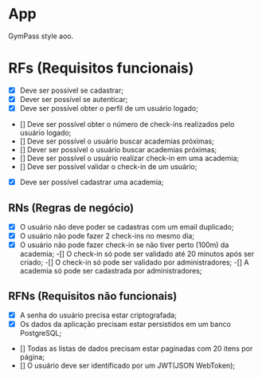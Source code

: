 # App

GymPass style aoo.

# RFs (Requisitos funcionais)

- [x] Deve ser possível se cadastrar;
- [x] Dever ser possível se autenticar;
- [x] Deve ser possível obter o perfil de um usuário logado;
- [] Deve ser possível obter o número de check-ins realizados pelo usuário logado;
- [] Deve ser possível o usuário buscar academias próximas;
- [] Dever ser possível o usuário buscar academias próximas;
- [] Deve ser possível o usuário realizar check-in em uma academia;
- [] Deve ser possível validar o check-in de um usuário;
- [x] Deve ser possível cadastrar uma academia;


## RNs (Regras de negócio)

-[x] O usuário não deve poder se cadastras com um email duplicado;
-[x] O usuário não pode fazer 2 check-ins no mesmo dia;
-[x] O usuário não pode fazer check-in se não tiver perto (100m) da academia;
-[] O check-in só pode ser validado até 20 minutos após ser criado;
-[] O check-in só pode ser validado por administradores;
-[] A academia só pode ser cadastrada por administradores;

## RFNs (Requisitos não funcionais)

- [x] A senha do usuário precisa estar criptografada;
- [x] Os dados da aplicação precisam estar persistidos em um banco PostgreSQL;
- [] Todas as listas de dados precisam estar paginadas com 20 itens por página;
- [] O usuário deve ser identificado por um JWT(JSON WebToken);